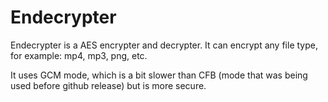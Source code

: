 # Endecrypter

Endecrypter is a AES encrypter and decrypter.
It can encrypt any file type, for example: mp4, mp3, png, etc.

It uses GCM mode, which is a bit slower than CFB (mode that was being used before github release) but is more secure.
